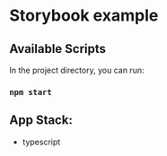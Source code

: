# Storybook example

## Available Scripts

In the project directory, you can run:

### `npm start`


## App Stack:
- typescript
